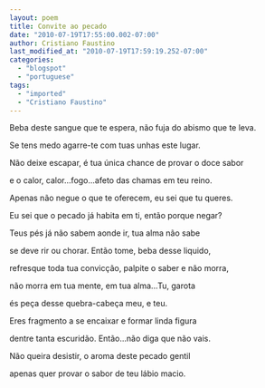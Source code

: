 ```yaml
---
layout: poem
title: Convite ao pecado
date: "2010-07-19T17:55:00.002-07:00"
author: Cristiano Faustino
last_modified_at: "2010-07-19T17:59:19.252-07:00"
categories:
  - "blogspot"
  - "portuguese"
tags:
  - "imported"
  - "Cristiano Faustino"
---
```


Beba deste sangue que te espera, não fuja do abismo que te leva.

Se tens medo agarre-te com tuas unhas este lugar.

Não deixe escapar, é tua única chance de provar o doce sabor

e o calor, calor...fogo...afeto das chamas em teu reino.

Apenas não negue o que te oferecem, eu sei que tu queres.

Eu sei que o pecado já habita em ti, então porque negar?

Teus pés já não sabem aonde ir, tua alma não sabe

se deve rir ou chorar. Então tome, beba desse liquido,

refresque toda tua convicção, palpite o saber e não morra,

não morra em tua mente, em tua alma...Tu, garota

és peça desse quebra-cabeça meu, e teu.

Eres fragmento a se encaixar e formar linda figura

dentre tanta escuridão. Então...não diga que não vais.

Não queira desistir, o aroma deste pecado gentil

apenas quer provar o sabor de teu lábio macio.